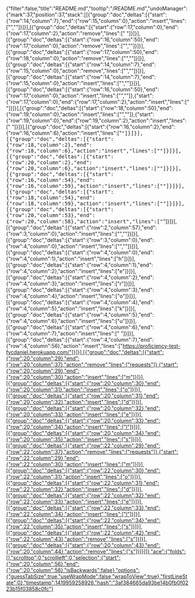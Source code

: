 {"filter":false,"title":"README.md","tooltip":"/README.md","undoManager":{"mark":37,"position":37,"stack":[[{"group":"doc","deltas":[{"start":{"row":14,"column":7},"end":{"row":15,"column":0},"action":"insert","lines":["",""]}]}],[{"group":"doc","deltas":[{"start":{"row":17,"column":0},"end":{"row":17,"column":2},"action":"remove","lines":["  "]}]}],[{"group":"doc","deltas":[{"start":{"row":16,"column":50},"end":{"row":17,"column":0},"action":"remove","lines":["",""]}]}],[{"group":"doc","deltas":[{"start":{"row":17,"column":50},"end":{"row":18,"column":0},"action":"remove","lines":["",""]}]}],[{"group":"doc","deltas":[{"start":{"row":14,"column":7},"end":{"row":15,"column":0},"action":"remove","lines":["",""]}]}],[{"group":"doc","deltas":[{"start":{"row":14,"column":7},"end":{"row":15,"column":0},"action":"insert","lines":["",""]}]}],[{"group":"doc","deltas":[{"start":{"row":16,"column":50},"end":{"row":17,"column":0},"action":"insert","lines":["",""]},{"start":{"row":17,"column":0},"end":{"row":17,"column":2},"action":"insert","lines":["  "]}]}],[{"group":"doc","deltas":[{"start":{"row":18,"column":50},"end":{"row":19,"column":0},"action":"insert","lines":["",""]},{"start":{"row":19,"column":0},"end":{"row":19,"column":2},"action":"insert","lines":["  "]}]}],[{"group":"doc","deltas":[{"start":{"row":16,"column":2},"end":{"row":16,"column":6},"action":"insert","lines":["<tt>"]}]}],[{"group":"doc","deltas":[{"start":{"row":18,"column":2},"end":{"row":18,"column":6},"action":"insert","lines":["<tt>"]}]}],[{"group":"doc","deltas":[{"start":{"row":20,"column":2},"end":{"row":20,"column":6},"action":"insert","lines":["<tt>"]}]}],[{"group":"doc","deltas":[{"start":{"row":16,"column":54},"end":{"row":16,"column":59},"action":"insert","lines":["</tt>"]}]}],[{"group":"doc","deltas":[{"start":{"row":18,"column":54},"end":{"row":18,"column":59},"action":"insert","lines":["</tt>"]}]}],[{"group":"doc","deltas":[{"start":{"row":20,"column":53},"end":{"row":20,"column":58},"action":"insert","lines":["</tt>"]}]}],[{"group":"doc","deltas":[{"start":{"row":2,"column":57},"end":{"row":3,"column":0},"action":"insert","lines":["",""]}]}],[{"group":"doc","deltas":[{"start":{"row":3,"column":0},"end":{"row":4,"column":0},"action":"insert","lines":["",""]}]}],[{"group":"doc","deltas":[{"start":{"row":4,"column":0},"end":{"row":4,"column":1},"action":"insert","lines":["h"]}]}],[{"group":"doc","deltas":[{"start":{"row":4,"column":1},"end":{"row":4,"column":2},"action":"insert","lines":["e"]}]}],[{"group":"doc","deltas":[{"start":{"row":4,"column":2},"end":{"row":4,"column":3},"action":"insert","lines":["r"]}]}],[{"group":"doc","deltas":[{"start":{"row":4,"column":3},"end":{"row":4,"column":4},"action":"insert","lines":["o"]}]}],[{"group":"doc","deltas":[{"start":{"row":4,"column":4},"end":{"row":4,"column":5},"action":"insert","lines":["k"]}]}],[{"group":"doc","deltas":[{"start":{"row":4,"column":5},"end":{"row":4,"column":6},"action":"insert","lines":["u"]}]}],[{"group":"doc","deltas":[{"start":{"row":4,"column":6},"end":{"row":4,"column":7},"action":"insert","lines":[" "]}]}],[{"group":"doc","deltas":[{"start":{"row":4,"column":7},"end":{"row":4,"column":56},"action":"insert","lines":["https://proficiency-test-fvcdaniel.herokuapp.com/"]}]}],[{"group":"doc","deltas":[{"start":{"row":20,"column":29},"end":{"row":20,"column":37},"action":"remove","lines":["requests"]},{"start":{"row":20,"column":29},"end":{"row":20,"column":30},"action":"insert","lines":["m"]}]}],[{"group":"doc","deltas":[{"start":{"row":20,"column":30},"end":{"row":20,"column":31},"action":"insert","lines":["o"]}]}],[{"group":"doc","deltas":[{"start":{"row":20,"column":31},"end":{"row":20,"column":32},"action":"insert","lines":["d"]}]}],[{"group":"doc","deltas":[{"start":{"row":20,"column":32},"end":{"row":20,"column":33},"action":"insert","lines":["e"]}]}],[{"group":"doc","deltas":[{"start":{"row":20,"column":33},"end":{"row":20,"column":34},"action":"insert","lines":["l"]}]}],[{"group":"doc","deltas":[{"start":{"row":20,"column":34},"end":{"row":20,"column":35},"action":"insert","lines":["s"]}]}],[{"group":"doc","deltas":[{"start":{"row":22,"column":29},"end":{"row":22,"column":37},"action":"remove","lines":["requests"]},{"start":{"row":22,"column":29},"end":{"row":22,"column":30},"action":"insert","lines":["m"]}]}],[{"group":"doc","deltas":[{"start":{"row":22,"column":30},"end":{"row":22,"column":31},"action":"insert","lines":["o"]}]}],[{"group":"doc","deltas":[{"start":{"row":22,"column":31},"end":{"row":22,"column":32},"action":"insert","lines":["d"]}]}],[{"group":"doc","deltas":[{"start":{"row":22,"column":32},"end":{"row":22,"column":33},"action":"insert","lines":["e"]}]}],[{"group":"doc","deltas":[{"start":{"row":22,"column":33},"end":{"row":22,"column":34},"action":"insert","lines":["l"]}]}],[{"group":"doc","deltas":[{"start":{"row":22,"column":34},"end":{"row":22,"column":35},"action":"insert","lines":["s"]}]}],[{"group":"doc","deltas":[{"start":{"row":22,"column":42},"end":{"row":22,"column":43},"action":"remove","lines":["s"]}]}],[{"group":"doc","deltas":[{"start":{"row":20,"column":43},"end":{"row":20,"column":44},"action":"remove","lines":["s"]}]}]]},"ace":{"folds":[],"scrolltop":0,"scrollleft":0,"selection":{"start":{"row":20,"column":56},"end":{"row":20,"column":56},"isBackwards":false},"options":{"guessTabSize":true,"useWrapMode":false,"wrapToView":true},"firstLineState":0},"timestamp":1419959258926,"hash":"3af384665da93be14b0fb0f0223b15f03858c0fc"}